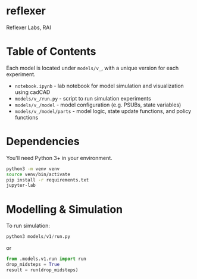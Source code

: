 # reflexer
Reflexer Labs, RAI

# Table of Contents

Each model is located under `models/v_`, with a unique version for each experiment.

* `notebook.ipynb` - lab notebook for model simulation and visualization using cadCAD
* `models/v_/run.py` - script to run simulation experiments
* `models/v_/model` - model configuration (e.g. PSUBs, state variables)
* `models/v_/model/parts` - model logic, state update functions, and policy functions

# Dependencies

You'll need Python 3+ in your environment.

```bash
python3 -m venv venv
source venv/bin/activate
pip install -r requirements.txt
jupyter-lab
```

# Modelling & Simulation

To run simulation:
```python
python3 models/v1/run.py
```
or
```python
from .models.v1.run import run
drop_midsteps = True
result = run(drop_midsteps)
```
